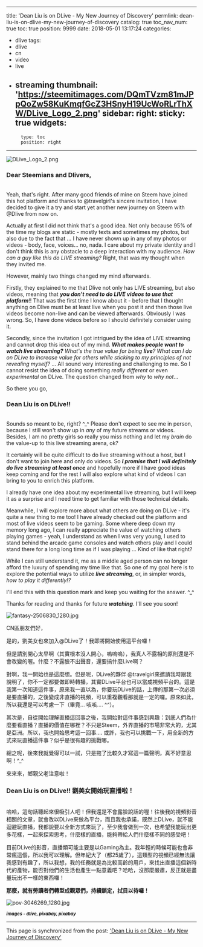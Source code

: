 
---
title: 'Dean Liu is on DLive - My New Journey of Discovery'
permlink: dean-liu-is-on-dlive-my-new-journey-of-discovery
catalog: true
toc_nav_num: true
toc: true
position: 9999
date: 2018-05-01 13:17:24
categories:
- dlive
tags:
- dlive
- cn
- video
- live
- streaming
thumbnail: 'https://steemitimages.com/DQmTVzm81mJPpQoZw58KuKmqfGcZ3HSnyH19UcWoRLrThXW/DLive_Logo_2.png'
sidebar:
    right:
        sticky: true
widgets:
    -
        type: toc
        position: right
---


![DLive_Logo_2.png](https://steemitimages.com/DQmTVzm81mJPpQoZw58KuKmqfGcZ3HSnyH19UcWoRLrThXW/DLive_Logo_2.png)

### Dear Steemians and Dlivers,

<br>Yeah, that's right. After many good friends of mine on Steem have joined this hot platform and thanks to @travelgirl's sincere invitation, I have decided to give it a try and start yet another new journey on Steem with @Dlive from now on.

Actually at first I did not think that's a good idea. Not only because 95% of the time my blogs are static - mostly texts and sometimes my photos, but also due to the fact that ... I have never shown up in any of my photos or videos - body, face, voices... no, nada. I care about my private identity and I don't think this is any obstacle to a deep interaction with my audience. *How can a guy like this do LIVE streaming?* Right, that was my thought when they invited me.

However, mainly two things changed my mind afterwards. 

Firstly, they explained to me that Dlive not only has LIVE streaming, but also videos, meaning that ***you don't need to do LIVE videos to use that platform***!! That was the first time I know about it - before that I thought anything on Dlive must be at least live when you post it and then those live videos become non-live and can be viewed afterwards. Obviously I was wrong. So, I have done videos before so I should definitely consider using it.

Secondly, since the invitation I got intrigued by the idea of LIVE streaming and cannot drop this idea out of my mind. ***What makes people want to watch live streaming?*** *What's the true value for being **live**?* *What can I do on DLive to increase value for others while sticking to my principles of not revealing myself?* ... All sound very interesting and challenging to me. So I cannot resist the idea of doing something *really different* or even *experimental* on DLive. The question changed from *why* to *why not*... 

So there you go,

### Dean Liu is on DLive!!

<br>Sounds so meant to be, right? ^_^ Please don't expect to see me in person, because I still won't show up in *any* of my future streams or videos. Besides, I am no pretty girls so really you miss nothing and let my *brain* do the value-up to this live streaming arena, ok?

It certainly will be quite difficult to do live streaming without a host, but I don't want to join here and only do videos. So ***I promise that I will definitely do live streaming at least once*** and hopefully more if I have good ideas keep coming and for the rest I will also explore what kind of videos I can bring to you to enrich this platform.

I already have one idea about my experimental live streaming, but I will keep it as a surprise and I need time to get familiar with those technical details.  

Meanwhile, I will explore more about what others are doing on DLive - it's quite a new thing to me too! I have already checked out the platform and most of live videos seem to be gaming. Some where deep down my memory long ago, I can really appreciate the value of watching others playing games - yeah, I understand as when I was very young, I used to stand behind the arcade game consoles and watch others play and I could stand there for a long long time as if I was playing ... Kind of like that right? 

While I can still understand it, me as a middle aged person can no longer afford the luxury of spending my time like that. So one of my goal here is to explore the potential ways to utilize ***live streaming***, or, in simpler words, *how to play it differently!?* 

I'll end this with this question mark and keep you waiting for the answer. ^_^

Thanks for reading and thanks for future ***watching***. I'll see you soon!

![fantasy-2506830_1280.jpg](https://steemitimages.com/DQmVFscMMQFTs6w9mqwkH7iryaRXTyHFLs3BKNqM7ojABE1/fantasy-2506830_1280.jpg)


CN區朋友們好，

是的，劉美女也來加入@DLive了！我即將開始使用這平台囉！

但是請別開心太早啊（其實根本沒人開心，嗚嗚嗚），我真人不露相的原則還是不會改變的喔。什麼？不露臉不出聲音，還要搞什麼Live啊？

對啊，我一開始也是這麼想。但是呢，DLive的夥伴 @travelgirl來邀請我時跟我說明了，你不一定都要做即時轉播，其實DLive平台也可以當成視頻平台的。這是我第一次知道這件事，原來我一直以為，你要玩DLive的話，上傳的那第一次必須是要直播的，之後變成非直播的視頻，可以重複觀看那就是一定的囉。原來如此，所以我還是可以考慮一下（畢竟... 咳咳.... ^^）。

其次是，自從開始理解直播這回事之後，我開始對這件事感到興趣：到底人們為什麼要看直播？直播的價值在哪裡？不只是Steem，外界直播的市場非常大的，尤其是亞洲。所以，我也開始思考這一回事.... 或許，我也可以挑戰一下，用全新的方式來玩直播這件事？似乎是很有趣的挑戰哪。

總之呢，後來我就覺得可以一試，只是拖了比較久才寫這一篇聲明，真不好意思啊！^_^

來來來，鄉親父老注意啦！

### Dean Liu is on DLive!! 劉美女開始玩直播啦！

<br>哈哈，這句話聽起來很吸引人吧！但我還是不會露臉說話的喔！往後我的視頻影音相關的文章，就會改以DLive來做為平台，而且我也承諾，既然上DLive，就不能迴避玩直播，我都說要以全新方式來玩了，至少我會做到一次，也希望我能玩出更多花樣，一起來探索思考，什麼樣的直播，能夠帶給人們什麼樣不同的感受吧！

目前DLive的影音，直播類可能主要是以Gaming為主。我年輕的時候可能也會非常瘋這個，所以我可以理解。但年紀大了（都25歲了），這類型的視頻已經無法讓我感到有趣了，所以我想，我的任務就是為比較高齡的用戶，來找出直播這個新時代的產物，能否對他們的生活也產生一點意義吧？哈哈，沒那麼嚴肅，反正就是盡量玩出不一樣的東西囉！

**那麼，就有勞讀者們轉型成觀眾們，持續鎖定，拭目以待囉！**

![pov-3046269_1280.jpg](https://steemitimages.com/DQmVXFabp4DXejuFtpN3itDHuWWT5j6ffo8BCVHeaS7qzTp/pov-3046269_1280.jpg)

<sub>***images - dlive, pixabay, pixabay***</sub>

- - -

This page is synchronized from the post: ['Dean Liu is on DLive - My New Journey of Discovery'](https://steemit.com/@deanliu/dean-liu-is-on-dlive-my-new-journey-of-discovery)
